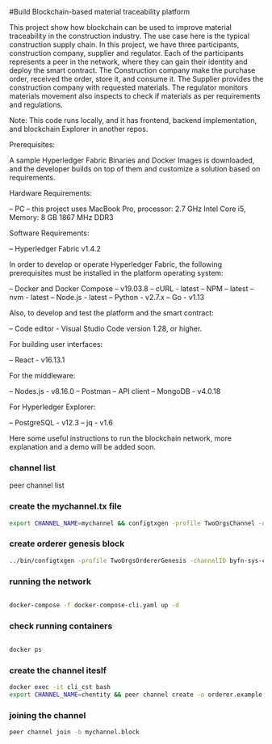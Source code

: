 #Build Blockchain-based material traceability platform

This project show how blockchain can be used to improve material traceability in the construction industry. The use case here is the typical construction supply chain. In this project, we have three participants, construction company, supplier and regulator. Each of the participants represents a peer in the network, where they can gain their identity and deploy the smart contract.  The Construction company make the purchase order, received the order, store it, and consume it. The Supplier provides the construction company with requested materials.  The regulator monitors materials movement also inspects to check if materials as per requirements and regulations.

Note: This code runs locally, and it has frontend, backend implementation, and blockchain Explorer in another repos. 

Prerequisites:

A sample Hyperledger Fabric Binaries and Docker Images is downloaded, and the developer builds on top of them and customize a solution based on requirements.

Hardware Requirements:

–	PC – this project uses MacBook Pro, processor:  2.7 GHz Intel Core i5,  Memory:  8 GB 1867 MHz DDR3

Software Requirements:

–	Hyperledger Fabric v1.4.2

In order to develop or operate Hyperledger Fabric, the following prerequisites must be installed in the platform operating system:

–	Docker and Docker Compose – v19.03.8
–	cURL - latest
–	NPM – latest
–	nvm - latest
–	Node.js - latest
–	Python  - v2.7.x
– Go - v1.13

Also, to develop and test the platform and the smart contract:

–	Code editor - Visual Studio Code version 1.28, or higher.

For building user interfaces:

– React - v16.13.1

For the middleware:

–	Nodes.js - v8.16.0
–	Postman – API client
–	MongoDB - v4.0.18

For Hyperledger Explorer:

–	PostgreSQL - v12.3
– jq - v1.6


Here some useful instructions to run the blockchain network, more explanation and a demo will be added soon.

### channel list
peer channel list

### create the mychannel.tx file
```sh
export CHANNEL_NAME=mychannel && configtxgen -profile TwoOrgsChannel -outputCreateChannelTx ./channel-artifacts/${CHANNEL_NAME}.tx -channelID $CHANNEL_NAME
```
### create orderer genesis block
```sh
../bin/configtxgen -profile TwoOrgsOrdererGenesis -channelID byfn-sys-channel -outputBlock ./channel-artifacts/genesis.block

```

### running the network
```sh

docker-compose -f docker-compose-cli.yaml up -d

```

### check running containers
```sh

docker ps

```
### create the channel iteslf

```sh
docker exec -it cli_cst bash
export CHANNEL_NAME=chentity && peer channel create -o orderer.example.com:7050 -c $CHANNEL_NAME -f ./channel-artifacts/$CHANNEL_NAME.tx --tls --cafile $ORDERER_CA
```

### joining the channel

```sh
peer channel join -b mychannel.block

```
